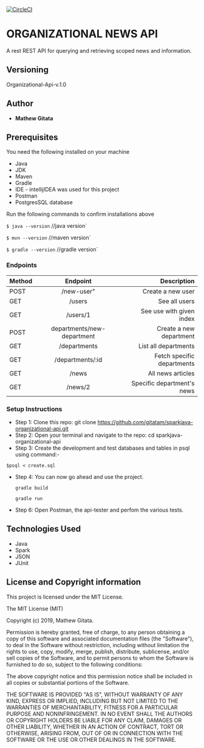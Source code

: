 [![CircleCI](https://circleci.com/gh/gitatam/sparkjava-organizational-api.svg?style=svg)](https://circleci.com/gh/gitatam/sparkjava-organizational-api)

# ORGANIZATIONAL NEWS API

A rest REST API for querying and retrieving scoped news and information.

## Versioning

 Organizational-Api-v.1.0

## Author

* **Mathew Gitata**


## Prerequisites
You need the following installed on your machine
* Java
* JDK
* Maven
* Gradle
* IDE - intellijIDEA was used for this project
* Postman
* PostgresSQL database

Run the following commands to confirm installations above

`$ java --version`       //java version`

`$ mvn --version`        //maven version`

`$ gradle --version`     //gradle version`


### Endpoints
|Method 	           |    Endpoint 	                 |      Description          |
|----------------------------------------------|:-----------------------------------:|-----------------------------:|
|POST|/new-user"|Create a new user
|GET|/users| See all users
|GET|/users/1| See use with given index
|POST|departments/new-department | Create a new department
|GET|/departments|List all departments
|GET|/departments/:id| Fetch specific departments
|GET|/news| All news articles
|GET|/news/2|Specific department's news

### Setup Instructions

* Step 1:
Clone this repo: git clone https://github.com/gitatam/sparkjava-organizational-api.git
* Step 2:
Open your terminal and navigate to the repo: cd sparkjava-organizational-api
* Step 3:
Create the development and test databases and tables in psql using command:-

 `$psql < create.sql`

* Step 4:
You can now go ahead and use the project.

  `gradle build`

  `gradle run`
* Step 6:
Open Postman, the api-tester and perfom the various tests.


## Technologies Used

* Java
* Spark
* JSON
* JUnit



## License and Copyright information

This project is licensed under the MIT License.

The MIT License (MIT)

Copyright (c) 2019, Mathew Gitata.

Permission is hereby granted, free of charge, to any person obtaining a copy of this software and associated documentation files (the "Software"), to deal in the Software without restriction, including without limitation the rights to use, copy, modify, merge, publish, distribute, sublicense, and/or sell copies of the Software, and to permit persons to whom the Software is furnished to do so, subject to the following conditions:

The above copyright notice and this permission notice shall be included in all copies or substantial portions of the Software.

THE SOFTWARE IS PROVIDED "AS IS", WITHOUT WARRANTY OF ANY KIND, EXPRESS OR IMPLIED, INCLUDING BUT NOT LIMITED TO THE WARRANTIES OF MERCHANTABILITY, FITNESS FOR A PARTICULAR PURPOSE AND NONINFRINGEMENT. IN NO EVENT SHALL THE AUTHORS OR COPYRIGHT HOLDERS BE LIABLE FOR ANY CLAIM, DAMAGES OR OTHER LIABILITY, WHETHER IN AN ACTION OF CONTRACT, TORT OR OTHERWISE, ARISING FROM, OUT OF OR IN CONNECTION WITH THE SOFTWARE OR THE USE OR OTHER DEALINGS IN THE SOFTWARE.

